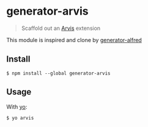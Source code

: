 # generator-arvis

> Scaffold out an [Arvis](https://github.com/jopemachine/arvis) extension

This module is inspired and clone by [generator-alfred](https://github.com/SamVerschueren/generator-alfred)

## Install

```
$ npm install --global generator-arvis
```


## Usage

With [yo](https://github.com/yeoman/yo):

```
$ yo arvis
```
